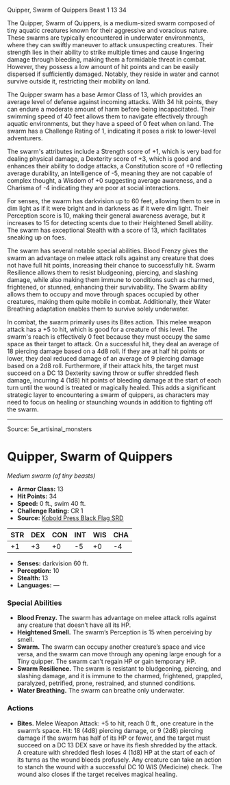 <MonsterName/>Quipper, Swarm of Quippers</MonsterName>
<CreatureType/>Beast</CreatureType>
<CR/>1</CR>
<AC/>13</AC>
<HP/>34</HP>
<summary>The Quipper, Swarm of Quippers, is a medium-sized swarm composed of tiny aquatic creatures known for their aggressive and voracious nature. These swarms are typically encountered in underwater environments, where they can swiftly maneuver to attack unsuspecting creatures. Their strength lies in their ability to strike multiple times and cause lingering damage through bleeding, making them a formidable threat in combat. However, they possess a low amount of hit points and can be easily dispersed if sufficiently damaged. Notably, they reside in water and cannot survive outside it, restricting their mobility on land.</summary>

<detail>

The Quipper swarm has a base Armor Class of 13, which provides an average level of defense against incoming attacks. With 34 hit points, they can endure a moderate amount of harm before being incapacitated. Their swimming speed of 40 feet allows them to navigate effectively through aquatic environments, but they have a speed of 0 feet when on land. The swarm has a Challenge Rating of 1, indicating it poses a risk to lower-level adventurers.

The swarm's attributes include a Strength score of +1, which is very bad for dealing physical damage, a Dexterity score of +3, which is good and enhances their ability to dodge attacks, a Constitution score of +0 reflecting average durability, an Intelligence of -5, meaning they are not capable of complex thought, a Wisdom of +0 suggesting average awareness, and a Charisma of -4 indicating they are poor at social interactions.

For senses, the swarm has darkvision up to 60 feet, allowing them to see in dim light as if it were bright and in darkness as if it were dim light. Their Perception score is 10, making their general awareness average, but it increases to 15 for detecting scents due to their Heightened Smell ability. The swarm has exceptional Stealth with a score of 13, which facilitates sneaking up on foes.

The swarm has several notable special abilities. Blood Frenzy gives the swarm an advantage on melee attack rolls against any creature that does not have full hit points, increasing their chance to successfully hit. Swarm Resilience allows them to resist bludgeoning, piercing, and slashing damage, while also making them immune to conditions such as charmed, frightened, or stunned, enhancing their survivability. The Swarm ability allows them to occupy and move through spaces occupied by other creatures, making them quite mobile in combat. Additionally, their Water Breathing adaptation enables them to survive solely underwater.

In combat, the swarm primarily uses its Bites action. This melee weapon attack has a +5 to hit, which is good for a creature of this level. The swarm's reach is effectively 0 feet because they must occupy the same space as their target to attack. On a successful hit, they deal an average of 18 piercing damage based on a 4d8 roll. If they are at half hit points or lower, they deal reduced damage of an average of 9 piercing damage based on a 2d8 roll. Furthermore, if their attack hits, the target must succeed on a DC 13 Dexterity saving throw or suffer shredded flesh damage, incurring 4 (1d8) hit points of bleeding damage at the start of each turn until the wound is treated or magically healed. This adds a significant strategic layer to encountering a swarm of quippers, as characters may need to focus on healing or staunching wounds in addition to fighting off the swarm.</detail>



---

Source: 5e_artisinal_monsters

# Quipper, Swarm of Quippers

*Medium swarm (of tiny beasts)*

- **Armor Class:** 13
- **Hit Points:** 34
- **Speed:** 0 ft., swim 40 ft.
- **Challenge Rating:** CR 1
- **Source:** [Kobold Press Black Flag SRD](https://koboldpress.com/black-flag-roleplaying/)

| STR | DEX | CON | INT | WIS | CHA |
| --- | --- | --- | --- | --- | --- |
| +1 | +3 | +0 | -5 | +0 | -4 |

- **Senses:** darkvision 60 ft.
- **Perception:** 10
- **Stealth:** 13
- **Languages:** —

### Special Abilities

- **Blood Frenzy.** The swarm has advantage on melee attack rolls against any creature that doesn’t have all its HP.
- **Heightened Smell.** The swarm’s Perception is 15 when perceiving by smell.
- **Swarm.** The swarm can occupy another creature’s space and vice versa, and the swarm can move through any opening large enough for a Tiny quipper. The swarm can’t regain HP or gain temporary HP.
- **Swarm Resilience.** The swarm is resistant to bludgeoning, piercing, and slashing damage, and it is immune to the charmed, frightened, grappled, paralyzed, petrified, prone, restrained, and stunned conditions.
- **Water Breathing.** The swarm can breathe only underwater.

### Actions

- **Bites.** Melee Weapon Attack: +5 to hit, reach 0 ft., one creature in the swarm’s space. Hit: 18 (4d8) piercing damage, or 9 (2d8) piercing damage if the swarm has half of its HP or fewer, and the target must succeed on a DC 13 DEX save or have its flesh shredded by the attack. A creature with shredded flesh loses 4 (1d8) HP at the start of each of its turns as the wound bleeds profusely. Any creature can take an action to stanch the wound with a successful DC 10 WIS (Medicine) check. The wound also closes if the target receives magical healing.



